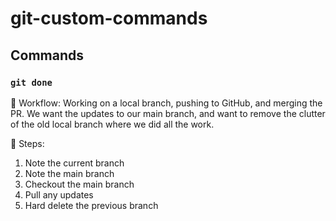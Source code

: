 # git-custom-commands

## Commands

### `git done`

:hammer: Workflow: Working on a local branch, pushing to GitHub, and merging the PR. We want the updates to our main branch, and want to remove the clutter of the old local branch where we did all the work.

:memo: Steps:
1. Note the current branch
2. Note the main branch
3. Checkout the main branch
3. Pull any updates
4. Hard delete the previous branch 
